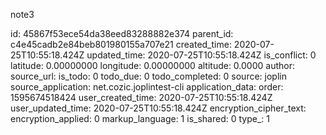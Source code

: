 note3

id: 45867f53ece54da38eed83288882e374
parent_id: c4e45cadb2e84beb801980155a707e21
created_time: 2020-07-25T10:55:18.424Z
updated_time: 2020-07-25T10:55:18.424Z
is_conflict: 0
latitude: 0.00000000
longitude: 0.00000000
altitude: 0.0000
author: 
source_url: 
is_todo: 0
todo_due: 0
todo_completed: 0
source: joplin
source_application: net.cozic.joplintest-cli
application_data: 
order: 1595674518424
user_created_time: 2020-07-25T10:55:18.424Z
user_updated_time: 2020-07-25T10:55:18.424Z
encryption_cipher_text: 
encryption_applied: 0
markup_language: 1
is_shared: 0
type_: 1